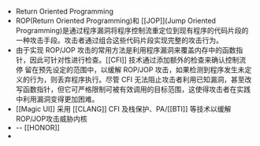 - Return Oriented Programming
- ROP(Return Oriented Programming)和 [[JOP]](Jump Oriented Programming)是通过程序漏洞将程序控制流重定位到现有程序的代码片段的一种攻击手段。攻击者通过组合这些代码片段实现完整的攻击行为。
- 由于实现 ROP/JOP 攻击的常用方法是利用程序漏洞来覆盖内存中的函数指针，因此可针对性进行检查。[[CFI]] 技术通过添加额外的检查来确认控制流停 留在预先设定的范围中，以缓解 ROP/JOP 攻击，如果检测到程序发生未定义的行为，则丢弃程序执行。尽管 CFI 无法阻止攻击者利用已知漏洞，甚至改写函数指针，但它可严格限制可被有效调用的目标范围，这使得攻击者在实践中利用漏洞变得更加困难。
- [[Magic UI]] 采用 [[CLANG]] CFI 及栈保护、PA/[[BTI]] 等技术以缓解 ROP/JOP攻击威胁内核
- -- [[HONOR]]
-